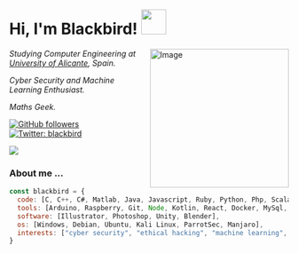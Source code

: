 <h1> Hi, I'm Blackbird!   <img src="https://media.giphy.com/media/WFZvB7VIXBgiz3oDXE/giphy.gif" width="45"></h1>
<img src="https://media.giphy.com/media/vzO0Vc8b2VBLi/giphy.gif" min-width="250px" max-width="250px" width="250px" align="right" alt="Image">

<p><em>Studying Computer Engineering at <a href="http://www.ua.es">University of Alicante</a>, Spain.</em></p>
<p><em>Cyber Security and Machine Learning Enthusiast.</em></p>
<p><em>Maths Geek.</em></p>

[![GitHub followers](https://img.shields.io/github/followers/blackbird-coder?label=Follow&style=social)](https://github.com/blackbird-coder/?tab=follow)
[![Twitter: blackbird](https://img.shields.io/twitter/follow/blackbird_coder?style=social)](https://twitter.com/blackbird_coder)

[<img src ="https://img.shields.io/badge/website-%23.svg?&style=for-the-badge&logo=www&logoColor=white%22&color=black">](https://blackbird-coder.github.io)


### About me ...  

```javascript
const blackbird = {
  code: [C, C++, C#, Matlab, Java, Javascript, Ruby, Python, Php, Scala, Swift],
  tools: [Arduino, Raspberry, Git, Node, Kotlin, React, Docker, MySql, Bash, Firebase],
  software: [Illustrator, Photoshop, Unity, Blender],
  os: [Windows, Debian, Ubuntu, Kali Linux, ParrotSec, Manjaro],
  interests: ["cyber security", "ethical hacking", "machine learning", "neural networks"]
}
```

